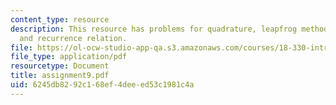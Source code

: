 ```yaml
---
content_type: resource
description: This resource has problems for quadrature, leapfrog method, Bessel function,
  and recurrence relation.
file: https://ol-ocw-studio-app-qa.s3.amazonaws.com/courses/18-330-introduction-to-numerical-analysis-spring-2004/6245db8292c168ef4deeed53c1981c4a_assignment9.pdf
file_type: application/pdf
resourcetype: Document
title: assignment9.pdf
uid: 6245db82-92c1-68ef-4dee-ed53c1981c4a
---
```

